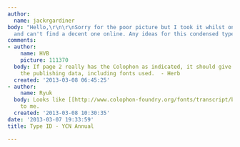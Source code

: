 ```yaml
---
author:
  name: jackrgardiner
body: "Hello,\r\n\r\nSorry for the poor picture but I took it whilst on the go today
  and can't find a decent one online. Any ideas for this condensed typeface?\r\n\r\nThanks!"
comments:
- author:
    name: HVB
    picture: 111370
  body: If page 2 really has the Colophon as indicated, it should give specifics of
    the publishing data, including fonts used.  - Herb
  created: '2013-03-08 06:45:25'
- author:
    name: Ryuk
  body: Looks like [[http://www.colophon-foundry.org/fonts/transcript/bold|Transcript]]
    to me.
  created: '2013-03-08 10:30:35'
date: '2013-03-07 19:33:59'
title: Type ID - YCN Annual

---
```

